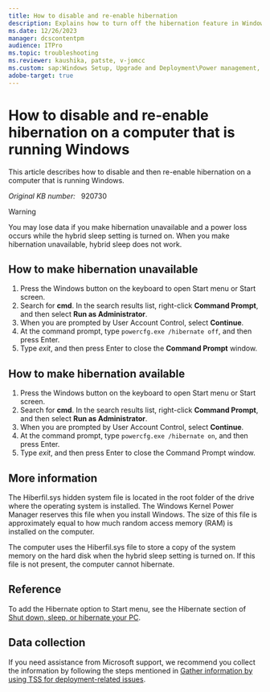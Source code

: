 ```yaml
---
title: How to disable and re-enable hibernation
description: Explains how to turn off the hibernation feature in Windows.
ms.date: 12/26/2023
manager: dcscontentpm
audience: ITPro
ms.topic: troubleshooting
ms.reviewer: kaushika, patste, v-jomcc
ms.custom: sap:Windows Setup, Upgrade and Deployment\Power management, csstroubleshoot
adobe-target: true
---
```

# How to disable and re-enable hibernation on a computer that is running Windows

This article describes how to disable and then re-enable hibernation on a computer that is running Windows.

_Original KB number:_ &nbsp; 920730

> [!WARNING]
> You may lose data if you make hibernation unavailable and a power loss occurs while the hybrid sleep setting is turned on. When you make hibernation unavailable, hybrid sleep does not work.

## How to make hibernation unavailable

1. Press the Windows button on the keyboard to open Start menu or Start screen.
2. Search for **cmd**. In the search results list, right-click **Command Prompt**, and then select **Run as Administrator**.
3. When you are prompted by User Account Control, select **Continue**.
4. At the command prompt, type `powercfg.exe /hibernate off`, and then press Enter.
5. Type *exit*, and then press Enter to close the **Command Prompt** window.

## How to make hibernation available

1. Press the Windows button on the keyboard to open Start menu or Start screen.
2. Search for **cmd**. In the search results list, right-click **Command Prompt**, and then select **Run as Administrator**.
3. When you are prompted by User Account Control, select **Continue**.
4. At the command prompt, type `powercfg.exe /hibernate on`, and then press Enter.
5. Type *exit*, and then press Enter to close the Command Prompt window.

## More information

The Hiberfil.sys hidden system file is located in the root folder of the drive where the operating system is installed. The Windows Kernel Power Manager reserves this file when you install Windows. The size of this file is approximately equal to how much random access memory (RAM) is installed on the computer.

The computer uses the Hiberfil.sys file to store a copy of the system memory on the hard disk when the hybrid sleep setting is turned on. If this file is not present, the computer cannot hibernate.

## Reference

To add the Hibernate option to Start menu, see the Hibernate section of [Shut down, sleep, or hibernate your PC](https://support.microsoft.com/windows/2941d165-7d0a-a5e8-c5ad-8c972e8e6eff).

## Data collection

If you need assistance from Microsoft support, we recommend you collect the information by following the steps mentioned in [Gather information by using TSS for deployment-related issues](../windows-troubleshooters/gather-information-using-tss-deployment.md).
